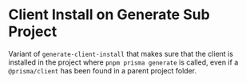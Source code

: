 # Client Install on Generate Sub Project

Variant of `generate-client-install` that makes sure that the client is
installed in the project where `pnpm prisma generate` is called, even if a
`@prisma/client` has been found in a parent project folder.
